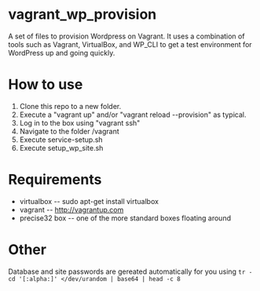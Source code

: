 vagrant_wp_provision
====================

A set of files to provision Wordpress on Vagrant. It uses a combination of tools such as Vagrant, VirtualBox, and WP_CLI to get a test environment for WordPress up and going quickly.

How to use
==========
1. Clone this repo to a new folder. 
2. Execute a "vagrant up" and/or "vagrant reload --provision" as typical. 
3. Log in to the box  using "vagrant ssh"
4. Navigate to the folder /vagrant
5. Execute service-setup.sh
6. Execute setup_wp_site.sh 

Requirements
============
* virtualbox -- sudo apt-get install virtualbox
* vagrant -- http://vagrantup.com
* precise32 box -- one of the more standard boxes floating around


Other
=====
Database and site passwords are gereated automatically for you using `tr -cd '[:alpha:]' </dev/urandom | base64 | head -c 8`

